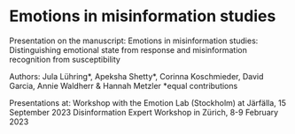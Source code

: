 # Emotions in misinformation studies
Presentation on the manuscript: Emotions in misinformation studies: Distinguishing emotional state from response and misinformation recognition from susceptibility

Authors: Jula Lühring*, Apeksha Shetty*, Corinna Koschmieder, David Garcia, Annie Waldherr & Hannah Metzler
*equal contributions

Presentations at: 
Workshop with the Emotion Lab (Stockholm) at Järfälla, 15 September 2023
Disinformation Expert Workshop in Zürich, 8-9 February 2023
